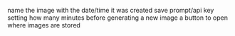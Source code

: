 name the image with the date/time it was created
save prompt/api key
setting how many minutes before generating a new image
a button to open where images are stored